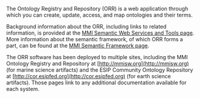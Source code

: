 The Ontology Registry and Repository (ORR) is a web application through which you can create, update, 
access, and map ontologies and their terms. 

Background information about the ORR, including links to related information, is provided at the 
[MMI Semantic Web Services and Tools page](http://marinemetadata.org/mmiswinfo/). 
More information about the semantic framework, of which ORR forms a part, can be found at the 
[MMI Semantic Framework page](http://marinemetadata.org/semanticframework).

The ORR software has been deployed to multiple sites, including the MMI Ontology Registry and Repository at [http://mmisw.org](http://mmisw.org) (for marine science artifacts) and the ESIP Community Ontology Repository at [http://cor.esipfed.org](http://cor.esipfed.org) (for earth science artifacts). Those pages link to any additional documentation available for each system.
